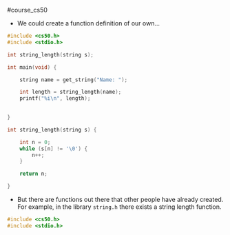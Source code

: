 #course_cs50 

- We could create a function definition of our own...

```C
#include <cs50.h>
#include <stdio.h>

int string_length(string s);

int main(void) {

    string name = get_string("Name: ");

    int length = string_length(name);
    printf("%i\n", length);
    

}

int string_length(string s) {

    int n = 0; 
    while (s[n] != '\0') {
        n++;
    }

    return n;

}
```

- But there are functions out there that other people have already created. For example, in the library `string.h` there exists a string length function.

```C
#include <cs50.h>
#include <stdio.h>

```